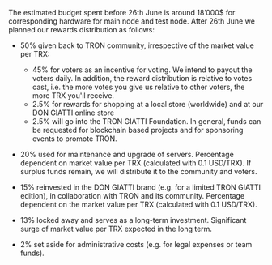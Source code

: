 The estimated budget spent before 26th June is around 18’000$ for corresponding hardware for main node and test node. After 26th June we planned our rewards distribution as follows:

- 50% given back to TRON community, irrespective of the market value per TRX:

  - 45% for voters as an incentive for voting. We intend to payout the voters daily. In addition, the reward distribution
    is relative to votes cast, i.e. the more votes you give us relative to other voters, the more TRX you'll receive.
  - 2.5% for rewards for shopping at a local store (worldwide) and at our DON GIATTI online store
  - 2.5% will go into the TRON GIATTI Foundation. In general, funds can be requested for blockchain based projects and for sponsoring events to promote TRON.
  

- 20% used for maintenance and upgrade of servers. Percentage dependent on market value per TRX (calculated with 0.1 USD/TRX). If surplus funds remain, we will distribute it to the community and voters.

- 15% reinvested in the DON GIATTI brand (e.g. for a limited TRON GIATTI edition), in collaboration with TRON and its community. Percentage dependent on the market value per TRX (calculated with 0.1 USD/TRX).

- 13% locked away and serves as a long-term investment. Significant surge of market value per TRX expected in the long term.

- 2% set aside for administrative costs (e.g. for legal expenses or team funds).




